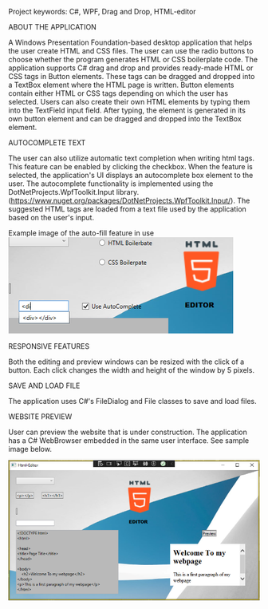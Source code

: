 Project keywords: C#, WPF, Drag and Drop, HTML-editor

ABOUT THE APPLICATION

A Windows Presentation Foundation-based desktop application that helps the user create HTML and CSS files. The user can use the radio buttons to choose whether the program generates HTML or CSS boilerplate code. The application supports C# drag and drop and provides ready-made HTML or CSS tags in Button elements. These tags can be dragged and dropped into a TextBox element where the HTML page is written. Button elements contain either HTML or CSS tags depending on which the user has selected. Users can also create their own HTML elements by typing them into the TextField
input field. After typing, the element is generated in its own button element and can be dragged and dropped into the TextBox element.

AUTOCOMPLETE TEXT

The user can also utilize automatic text completion when writing html tags. This feature can be enabled by clicking the checkbox.
When the feature is selected, the application's UI displays an autocomplete box element to the user. The autocomplete functionality
is implemented using the DotNetProjects.WpfToolkit.Input library. (https://www.nuget.org/packages/DotNetProjects.WpfToolkit.Input/).
The suggested HTML tags are loaded from a text file used by the application based on the user's input.

Example image of the auto-fill feature in use
![alt text](HtmlEditor/images/wpfAC.png)

RESPONSIVE FEATURES

Both the editing and preview windows can be resized with the click of a button. Each click changes the width and height of the window by 5 pixels.

SAVE AND LOAD FILE

The application uses C#'s FileDialog and File classes to save and load files.

WEBSITE PREVIEW

User can preview the website that is under construction. The application has a C# WebBrowser embedded in the same user interface. See sample image below.

![alt text](htmleditor.png)

